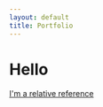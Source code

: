```yaml
---
layout: default
title: Portfolio
---
```


Hello
====

[I'm a relative reference](../portfolio/2019-04-03-R-ridge-regression)
